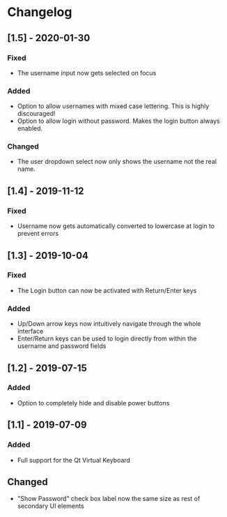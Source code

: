 # Changelog

## [1.5] - 2020-01-30
### Fixed
- The username input now gets selected on focus

### Added
- Option to allow usernames with mixed case lettering. This is highly discouraged!
- Option to allow login without password. Makes the login button always enabled.

### Changed
- The user dropdown select now only shows the username not the real name.

## [1.4] - 2019-11-12
### Fixed
- Username now gets automatically converted to lowercase at login to prevent errors

## [1.3] - 2019-10-04
### Fixed
- The Login button can now be activated with Return/Enter keys

### Added
- Up/Down arrow keys now intuitively navigate through the whole interface
- Enter/Return keys can be used to login directly from within the username and password fields
## [1.2] - 2019-07-15
### Added
- Option to completely hide and disable power buttons

## [1.1] - 2019-07-09
### Added
- Full support for the Qt Virtual Keyboard

## Changed
- "Show Password" check box label now the same size as rest of secondary UI elements
